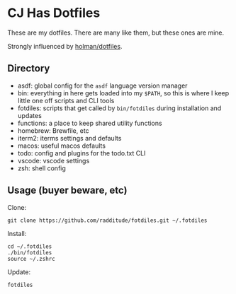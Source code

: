 # CJ Has Dotfiles

These are my dotfiles. There are many like them, but these ones are mine.

Strongly influenced by [holman/dotfiles](https://github.com/holman/dotfiles/).

## Directory

- asdf: global config for the `asdf` language version manager
- bin: everything in here gets loaded into my `$PATH`, so this is where I keep little one off scripts and CLI tools
- fotdiles: scripts that get called by `bin/fotdiles` during installation and updates
- functions: a place to keep shared utility functions
- homebrew: Brewfile, etc
- iterm2: iterms settings and defaults
- macos: useful macos defaults
- todo: config and plugins for the todo.txt CLI
- vscode: vscode settings
- zsh: shell config

## Usage (buyer beware, etc)

Clone:

```
git clone https://github.com/radditude/fotdiles.git ~/.fotdiles
```

Install:

```
cd ~/.fotdiles
./bin/fotdiles
source ~/.zshrc
```

Update:

```
fotdiles
```
